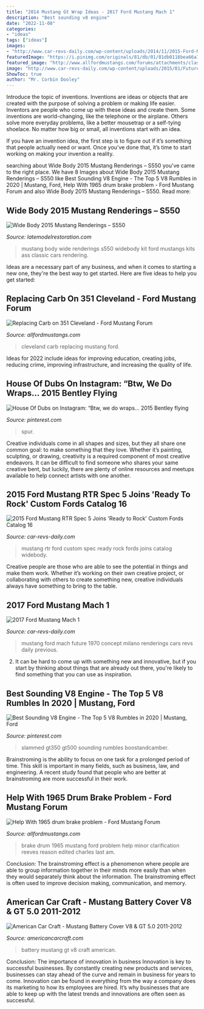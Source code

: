 ```yaml
---
title: "2014 Mustang Gt Wrap Ideas - 2017 Ford Mustang Mach 1"
description: "Best sounding v8 engine"
date: "2022-11-08"
categories:
- "ideas"
tags: ["ideas"]
images:
- "http://www.car-revs-daily.com/wp-content/uploads/2014/11/2015-Ford-Mustang-RTR-Spec-5-Joins-Ready-to-Rock-Custom-Fords-Catalog-16.jpg"
featuredImage: "https://i.pinimg.com/originals/81/db/01/81db0116bea66a7ac5e499e631eaa269.jpg"
featured_image: "http://www.allfordmustangs.com/forums/attachments/classic-tech/352386d1401716851-help-1965-drum-brake-problem-brakedetail.jpg"
image: "http://www.car-revs-daily.com/wp-content/uploads/2015/01/Future-Car-Renderings-2017-Ford-Mustang-Mach-1a-7.jpg"
ShowToc: true
author: "Mr. Corbin Dooley"
---
```



Introduce the topic of inventions.
Inventions are ideas or objects that are created with the purpose of solving a problem or making life easier. Inventors are people who come up with these ideas and create them.
Some inventions are world-changing, like the telephone or the airplane. Others solve more everyday problems, like a better mousetrap or a self-tying shoelace. No matter how big or small, all inventions start with an idea.

If you have an invention idea, the first step is to figure out if it’s something that people actually need or want. Once you’ve done that, it’s time to start working on making your invention a reality.

	

		
searching about Wide Body 2015 Mustang Renderings – S550 you've came to the right place. We have 8 Images about Wide Body 2015 Mustang Renderings – S550 like Best Sounding V8 Engine - The Top 5 V8 Rumbles in 2020 | Mustang, Ford, Help With 1965 drum brake problem - Ford Mustang Forum and also Wide Body 2015 Mustang Renderings – S550. Read more:
		
    
## Wide Body 2015 Mustang Renderings – S550

<img loading=lazy src="http://2fe66ead98a9d8367e69-183c3b2eaab36bc0f4003ed58203ce4f.r99.cf1.rackcdn.com/wide-body-2015-mustang-renderings_5406.jpg" onerror="this.onerror=null;this.src='https://tse2.mm.bing.net/th?id=OIP.RKHfZnbA8hunYuUI6JHjjgHaHa&amp;pid=15.1';" alt="Wide Body 2015 Mustang Renderings – S550">

_Source: latemodelrestoration.com_

>mustang body wide renderings s550 widebody kit ford mustangs kits ass classic cars rendering. 

	

Ideas are a necessary part of any business, and when it comes to starting a new one, they're the best way to get started. Here are five ideas to help you get started: 

    
## Replacing Carb On 351 Cleveland - Ford Mustang Forum

<img loading=lazy src="https://www.allfordmustangs.com/forums/attachments/classic-tech/402241d1419172363-replacing-carb-351-cleveland-img_0572.jpg" onerror="this.onerror=null;this.src='https://tse4.mm.bing.net/th?id=OIP.6k3MHqwne63xEOBk91ZGUgHaFj&amp;pid=15.1';" alt="Replacing Carb on 351 Cleveland - Ford Mustang Forum">

_Source: allfordmustangs.com_

>cleveland carb replacing mustang ford. 

	

Ideas for 2022 include ideas for improving education, creating jobs, reducing crime, improving infrastructure, and increasing the quality of life.

    
## House Of Dubs On Instagram: “Btw, We Do Wraps... 2015 Bentley Flying

<img loading=lazy src="https://i.pinimg.com/736x/18/77/1a/18771a5182a7523692d70c7f7f03c964--custom-wheels-custom-cars.jpg" onerror="this.onerror=null;this.src='https://tse3.mm.bing.net/th?id=OIP.VhUByWJyfylchbYihyo2eAHaHa&amp;pid=15.1';" alt="House Of Dubs on Instagram: “Btw, we do wraps... 2015 Bentley flying">

_Source: pinterest.com_

>spur. 

	

Creative individuals come in all shapes and sizes, but they all share one common goal: to make something that they love. Whether it’s painting, sculpting, or drawing, creativity is a required component of most creative endeavors. It can be difficult to find someone who shares your same creative bent, but luckily, there are plenty of online resources and meetups available to help connect artists with one another.

    
## 2015 Ford Mustang RTR Spec 5 Joins &#039;Ready To Rock&#039; Custom Fords Catalog 16

<img loading=lazy src="http://www.car-revs-daily.com/wp-content/uploads/2014/11/2015-Ford-Mustang-RTR-Spec-5-Joins-Ready-to-Rock-Custom-Fords-Catalog-16.jpg" onerror="this.onerror=null;this.src='https://tse2.mm.bing.net/th?id=OIP.gi1C9Uj4i5UIhOjIZI0_RAHaEc&amp;pid=15.1';" alt="2015 Ford Mustang RTR Spec 5 Joins &#039;Ready to Rock&#039; Custom Fords Catalog 16">

_Source: car-revs-daily.com_

>mustang rtr ford custom spec ready rock fords joins catalog widebody. 

	

Creative people are those who are able to see the potential in things and make them work. Whether it’s working on their own creative project, or collaborating with others to create something new, creative individuals always have something to bring to the table.

    
## 2017 Ford Mustang Mach 1

<img loading=lazy src="http://www.car-revs-daily.com/wp-content/uploads/2015/01/Future-Car-Renderings-2017-Ford-Mustang-Mach-1a-7.jpg" onerror="this.onerror=null;this.src='https://tse4.mm.bing.net/th?id=OIP.uUj1ackhy0NxZ9o1P11uugHaEP&amp;pid=15.1';" alt="2017 Ford Mustang Mach 1">

_Source: car-revs-daily.com_

>mustang ford mach future 1970 concept milano renderings cars revs daily previous. 

	

2. It can be hard to come up with something new and innovative, but if you start by thinking about things that are already out there, you're likely to find something that you can use as inspiration. 

    
## Best Sounding V8 Engine - The Top 5 V8 Rumbles In 2020 | Mustang, Ford

<img loading=lazy src="https://i.pinimg.com/originals/81/db/01/81db0116bea66a7ac5e499e631eaa269.jpg" onerror="this.onerror=null;this.src='https://tse4.mm.bing.net/th?id=OIP.Z47CBQ0ojYYJJ37hYOlY6AHaE6&amp;pid=15.1';" alt="Best Sounding V8 Engine - The Top 5 V8 Rumbles in 2020 | Mustang, Ford">

_Source: pinterest.com_

>slammed gt350 gt500 sounding rumbles boostandcamber. 

	

Brainstroming is the ability to focus on one task for a prolonged period of time. This skill is important in many fields, such as business, law, and engineering. A recent study found that people who are better at brainstroming are more successful in their work.

    
## Help With 1965 Drum Brake Problem - Ford Mustang Forum

<img loading=lazy src="http://www.allfordmustangs.com/forums/attachments/classic-tech/352386d1401716851-help-1965-drum-brake-problem-brakedetail.jpg" onerror="this.onerror=null;this.src='https://tse2.mm.bing.net/th?id=OIP.ts65P9aWcUSVD2kLLQimEAHaEx&amp;pid=15.1';" alt="Help With 1965 drum brake problem - Ford Mustang Forum">

_Source: allfordmustangs.com_

>brake drum 1965 mustang ford problem help minor clarification reeves reason edited charles last am. 

	

Conclusion:
The brainstroming effect is a phenomenon where people are able to group information together in their minds more easily than when they would separately think about the information. The brainstroming effect is often used to improve decision making, communication, and memory.

    
## American Car Craft - Mustang Battery Cover V8 &amp; GT 5.0 2011-2012

<img loading=lazy src="https://cdn.shopify.com/s/files/1/0985/6994/products/mustang-battery-cover-v8-gt-50-2011-2013-american-car-craft-334267.jpeg?v=1552449242" onerror="this.onerror=null;this.src='https://tse4.mm.bing.net/th?id=OIP.chEJASwNKTPATOkSDfNz0wHaFj&amp;pid=15.1';" alt="American Car Craft - Mustang Battery Cover V8 &amp; GT 5.0 2011-2012">

_Source: americancarcraft.com_

>battery mustang gt v8 craft american. 

	

Conclusion: The importance of innovation in business
Innovation is key to successful businesses. By constantly creating new products and services, businesses can stay ahead of the curve and remain in business for years to come. Innovation can be found in everything from the way a company does its marketing to how its employees are hired. It’s why businesses that are able to keep up with the latest trends and innovations are often seen as successful.

